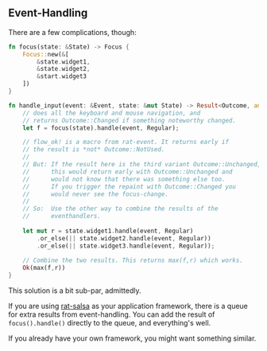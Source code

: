 ## Event-Handling

There are a few complications, though:

```rust ignore
fn focus(state: &State) -> Focus {
    Focus::new(&[
        &state.widget1,
        &state.widget2,
        &start.widget3
    ])
}

fn handle_input(event: &Event, state: &mut State) -> Result<Outcome, anyhow::Error> {
    // does all the keyboard and mouse navigation, and 
    // returns Outcome::Changed if something noteworthy changed. 
    let f = focus(state).handle(event, Regular);

    // flow_ok! is a macro from rat-event. It returns early if 
    // the result is *not* Outcome::NotUsed. 
    //
    // But: If the result here is the third variant Outcome::Unchanged,
    //      this would return early with Outcome::Unchanged and 
    //      would not know that there was something else too. 
    //      If you trigger the repaint with Outcome::Changed you 
    //      would never see the focus-change.
    //
    // So:  Use the other way to combine the results of the
    //      eventhandlers.
    
    let mut r = state.widget1.handle(event, Regular)
        .or_else(|| state.widget2.handle(event, Regular))
        .or_else(|| state.widget3.handle(event, Regular));
    
    // Combine the two results. This returns max(f,r) which works.
    Ok(max(f,r))
}
```

This solution is a bit sub-par, admittedly.

If you are using [rat-salsa](https://crates.io/crates/rat-salsa)
as your application framework, there is a queue for extra results
from event-handling. You can add the result of `focus().handle()`
directly to the queue, and everything's well.

If you already have your own framework, you might want something
similar.
